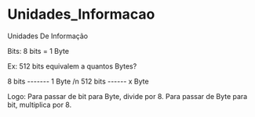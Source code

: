 # Unidades_Informacao
Unidades De Informação 

 Bits: 8 bits = 1 Byte
  
 Ex: 512 bits equivalem a quantos Bytes?
  
  8 bits ------- 1 Byte /n
  512 bits ------ x Byte
  
  Logo: Para passar de bit para Byte, divide por 8.
  	Para passar de Byte para bit, multiplica por 8.
